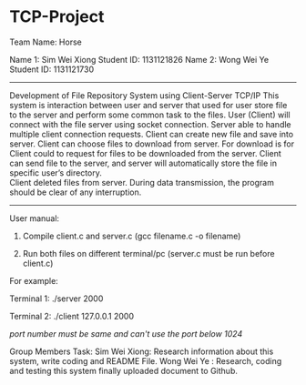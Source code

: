 ﻿# TCP-Project

Team Name: Horse

Name 1: Sim Wei Xiong  Student ID: 1131121826
Name 2: Wong Wei Ye    Student ID: 1131121730


************************************************************


Development of File Repository System using Client-Server TCP/IP
This system is interaction between user and server that used for user store file to the server and perform some common task to the files. 
User (Client) will connect with the file server using socket connection. 
Server able to handle multiple client connection requests.
Client can create new file and save into server.
Client can choose files to download from server.
For download is for Client could to request for files to be downloaded from the server.
Client can send file to the server, and server will automatically store the file in specific user’s directory.  
Client deleted files from server.
During data transmission, the program should be clear of any interruption. 


************************************************************


User manual:


1. Compile client.c and server.c (gcc filename.c -o filename)

2. Run both files on different terminal/pc (server.c must be run before client.c)



For example:

Terminal 1:
./server 2000


Terminal 2:
 ./client 127.0.0.1 2000
 
 *port number must be same and can't use the port below 1024*


Group Members Task:
Sim Wei Xiong: Research information about this system, write coding and README File.
Wong Wei Ye  : Research, coding and testing this system finally uploaded document to Github.
